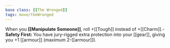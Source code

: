 ```yaml
---
base class: [[The Wronged]]
tags: move/theWronged
---
```

When you **[[Manipulate Someone]]**, roll +[[Tough]] instead of +[[Charm]].- **Safety First:** You have jury-rigged extra protection into your [[gear]], giving you +1 [[armour]] (maximum 2-[[armour]]).
